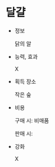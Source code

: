 # 달걀

- 정보
    
    닭의 알
    
- 능력, 효과
    
    X
    
- 획득 장소
    
    작은 숲
    
- 비용
    
    구매 시: 비매품
    
    판매 시:
    
- 강화
    
    X